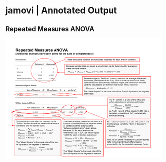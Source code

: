 # jamovi | Annotated Output

## Repeated Measures ANOVA

<p align="center"><kbd><img src="repeated.png"></kbd></p>
